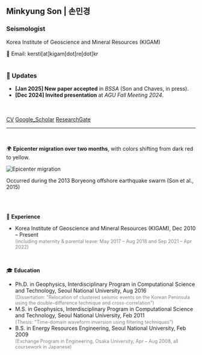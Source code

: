 ## Minkyung Son | 손민경
### Seismologist
Korea Institute of Geoscience and Mineral Resources (KIGAM)  

📧 Email: kersti[at]kigam[dot]re[dot]kr
<br><br>

### 📢 Updates
- **[Jan 2025] New paper accepted** in *BSSA* (Son and Chaves, in press).
- **[Dec 2024] Invited presentation** at *AGU Fall Meeting 2024*.
<br><br><br>

[CV](http://)
[Google_Scholar](https://scholar.google.com/citations?user=3ssY-5gAAAAJ&hl=en)
[ResearchGate](https://www.researchgate.net/profile/Minkyung-Son?ev=hdr_xprf)
<br>


---
<br>
<!--<details open>
  <summary><u>2013 Boryeong offshore earthquake sequence</u></summary> -->

🌍 **Epicenter migration over two months**, 
with colors shifting from dark red to yellow. 

  ![Epicenter migration](https://static-content.springer.com/esm/art%3A10.1007%2Fs12303-014-0038-2/MediaObjects/12303_2014_38_MOESM1_ESM.gif)

Occurred during the 2013 Boryeong offshore earthquake swarm (Son et al., 2015)<br>  
<!--</details>-->


<!--<details open>
  <summary><u>Experience & Education</u></summary>-->
<br>

<!--<details open>
  <summary><u>Experience & Education</u></summary>-->
<br>

💼 **Experience**  
- Korea Institute of Geoscience and Mineral Resources (KIGAM), Dec 2010 – Present  
  <span style="color: gray; font-size: 90%;">(including maternity & parental leave: May 2017 – Aug 2018 and Sep 2021 – Apr 2022)</span>  
<br>

🎓 **Education**  
- Ph.D. in Geophysics, Interdisciplinary Program in Computational Science and Technology, Seoul National University, Aug 2016  
  <span style="color: gray; font-size: 90%;">(Dissertation: "Relocation of clustered seismic events on the Korean Peninsula using the double-difference technique and cross-correlation")</span>
- M.S. in Geophysics, Interdisciplinary Program in Computational Science and Technology, Seoul National University, Feb 2011  
  <span style="color: gray; font-size: 90%;">(Thesis: "Time-domain waveform inversion using filtering techniques")</span>
- B.S. in Energy Resources Engineering, Seoul National University, Feb 2009  
  <span style="color: gray; font-size: 90%;">(Exchange Program in Engineering, Osaka University, Apr – Aug 2008, all coursework in Japanese)</span>

<!--</details>-->
<br><br><br>






